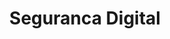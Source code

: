 ---
layout: category
title: Seguranca Digital
category: Seguranca Digital
permalink: /category/Segurança Digital/
---